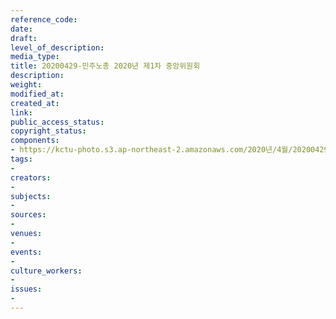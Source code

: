 ```yaml
---
reference_code: 
date: 
draft: 
level_of_description: 
media_type: 
title: 20200429-민주노총 2020년 제1차 중앙위원회
description: 
weight: 
modified_at: 
created_at: 
link: 
public_access_status: 
copyright_status: 
components:
- https://kctu-photo.s3.ap-northeast-2.amazonaws.com/2020년/4월/20200429-민주노총+2020년+제1차+중앙위원회/_DSC4575.jpg
tags:
- 
creators:
- 
subjects:
- 
sources:
- 
venues:
- 
events:
- 
culture_workers:
- 
issues:
- 
---
```

